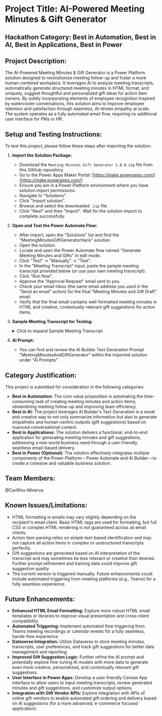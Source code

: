 # Project Title: AI-Powered Meeting Minutes & Gift Generator

## Hackathon Category: Best in Automation, Best in AI, Best in Applications, Best in Power

## Project Description:

The AI-Powered Meeting Minutes & Gift Generator is a Power Platform solution designed to revolutionize meeting follow-up and foster a more human-centered workplace. It leverages AI to analyze meeting transcripts, automatically generate structured meeting minutes in HTML format, and uniquely, suggest thoughtful and personalized gift ideas for action item owners.  By subtly incorporating elements of employee recognition inspired by watercooler conversations, this solution aims to improve employee retention and satisfaction through seamless, AI-driven empathy at scale. The system operates as a fully automated email flow, requiring no additional user interface for PMs or HR.

## Setup and Testing Instructions:

To test this project, please follow these steps after importing the solution:

1.  **Import the Solution Package:**
    *   Download the `Meeting Minutes Gift Generator 1.0.0.zip` file from this GitHub repository.
    *   Go to the Power Apps Maker Portal: [https://make.powerapps.com/](https://make.powerapps.com/)
    *   Ensure you are in a Power Platform environment where you have solution import permissions.
    *   Navigate to "Solutions".
    *   Click "Import solution".
    *   Browse and select the downloaded `.zip` file.
    *   Click "Next" and then "Import". Wait for the solution import to complete successfully.

2.  **Open and Test the Power Automate Flow:**
    *   After import, open the "Solutions" list and find the "MeetingMinutesGiftGeneratorHack" solution.
    *   Open the solution.
    *   Locate and open the Power Automate flow named "Generate Meeting Minutes and Gifts" in edit mode.
    *   Click "Test" -> "Manually" -> "Test".
    *   In the "Meeting Transcript" input, paste the sample meeting transcript provided below (or use your own meeting transcript).
    *   Click "Run flow".
    *   Approve the "Approval Request" email sent to you.
    *   Check your email inbox (the same email address you used in the "Send an email" action) for the final "Meeting Minutes and Gift Draft" email.
    *   Verify that the final email contains well-formatted meeting minutes in HTML and creative, contextually-relevant gift suggestions for action items.

3.  **Sample Meeting Transcript for Testing:**

    <details><summary>Click to expand Sample Meeting Transcript</summary>

    ```text
    Meeting: Project "Phoenix" - Sprint Planning - Deep Dive Edition!

    Attendees:  Maria (Project Manager),  David (Lead Developer),  Sophia (UX Designer),  Ethan (QA Tester)

    [Extended Watercooler Conversation - Start - Get Ready for Details!]

    Maria:  Good morning, team Phoenix!  Hope everyone had a fantastic weekend and is feeling energized for our sprint planning.  Let's kick things off with a little weekend recap – anyone do anything interesting? David, you’re up first!

    David:  Morning Maria, and team!  Interesting weekend?  Understatement!  So, remember I mentioned hiking last time? This weekend, I tackled the "Devil's Tooth Trail" – it’s a beast!  Seriously steep incline, rocky terrain, the whole nine yards.  Started Saturday morning, packed a ridiculous amount of water and protein bars.  The views from the summit were absolutely breathtaking – panoramic vista of the whole valley, you could see for miles.  Took some amazing photos, might even use one as my desktop background.  But… and here’s the kicker… about halfway down, I completely twisted my ankle.  OUCH!  Had to hobble the rest of the way, took me hours.  Ended up icing it all of Sunday, couldn’t walk properly until this morning.  So, beautiful hike, stunning views, epic fail on the descent.  Learned my lesson: hiking boots with better ankle support are now priority number one on my shopping list!  How about you, Sophia?  Less… physically traumatic, I hope?

    Sophia:  (Laughs) Oh David, you’re a trooper!  Sounds intense!  My weekend was… decidedly less strenuous.  I had a glorious, artsy, indoor weekend.  You know I’ve been getting into Japanese woodblock printing lately?  Well, I found this amazing online workshop with a master printmaker from Kyoto!  It was a two-day intensive, all virtual.  Spent Saturday and Sunday completely immersed in carving cherry wood blocks, mixing traditional pigments, and learning the Ukiyo-e techniques.  It's SO meticulous, every line has to be perfect.  My hands are a little sore from carving, but I created two prints that I’m actually really proud of – one of Mount Fuji at sunset, and another of stylized koi fish.  Might frame them for my apartment.  Completely different world from UX design, so creatively fulfilling.  Totally recharged my batteries.  Ethan, did you conquer any digital worlds this weekend?

    Ethan:  Sophia, woodblock printing sounds incredibly cool and…patient!  My weekend was pure digital mayhem, as predicted.  "Galactic Empires Online: Voidbringer Expansion" dropped Friday night.  And… let’s just say sleep was optional.  I joined a new guild – "The Quantum Crusaders" – they are hardcore.  We spent basically the entire weekend coordinating raids, strategizing fleet deployments, mining asteroids, and battling rival guilds for control of the Andromeda Galaxy (virtually, of course!).  Pulled two all-nighters, fueled by energy drinks and sheer willpower.  My apartment looks like a disaster zone of empty cans and snack wrappers, and I think my eyes are permanently square now, but… we conquered a whole new sector of space!  Top of the leaderboard, baby!  So, yeah, productive weekend in its own… unique way.  Maria, after all that adventure and digital domination, what did project management extraordinaire get up to?

    Maria:  (Chuckles)  Ethan, “digital mayhem” – I love it!  My weekend was… a bit more grounded in reality.  Remember I mentioned flatpack furniture last week?  Well, the saga continues.  This time, it was a bookshelf.  Seemed simple enough, right?  WRONG.  Instructions were cryptic hieroglyphics, Allen key stripped halfway through, and I’m pretty sure I installed one of the side panels upside down.  Spent hours wrestling with particleboard and tiny screws.  At one point, I considered just setting the whole thing on fire and ordering pre-assembled furniture online.  But… stubbornness prevailed.  After much cursing, sweat, and a near-existential crisis involving cam locks, I actually… assembled it!  It’s standing upright, miraculously.  A little wobbly, maybe, and slightly… asymmetrical, but it’s a bookshelf!  So, weekend achievement unlocked:  Barely Functional Bookshelf Construction.  Seriously considering hiring a professional furniture assembler for anything else that comes in a flatpack box in the future.  Okay team, enough about our weekends of hiking mishaps, artistic endeavors, digital conquests, and furniture failures!  Let’s actually get to the *real* project – Project "Phoenix" Sprint Planning.

    [Extended Watercooler Conversation - End / Sprint Planning - Start - Back to Business!]

    Maria:  Right, so, for Project "Phoenix," our sprint goal for this week remains focused on completing the user authentication module and finalizing the user profile setup.  David, given your… eventful hiking trip, are you still on track with the authentication module development update?  Need any… ankle-related accommodations? (winks)

    David:  (Chuckles) Ankle is… mostly functional for coding purposes, Maria.  Yes, authentication module is still progressing.  Error handling and security checks are underway.  Unit tests are next on the list.  Still aiming for QA readiness by Wednesday, even with the slightly hobbled developer.

    Sophia:  Excellent!  UX side is ready to support.  User profile designs and the style guide are finalized and polished.  I can share the style guide document with the development team first thing this morning to ensure everyone is aligned on the visual aspects.

    Ethan:  QA is gearing up as well. Test cases for user authentication and profile setup are nearing completion.  We’ll be ready to hit the ground running with testing as soon as David and Sophia give us the green light.  Will prioritize security and those pesky edge cases, as always.

    Maria:  Fantastic. Decisions: Sprint goal confirmed: User Authentication and User Profile Module.  Target QA readiness: Wednesday.

    Action Items:
    1. David: Finish error handling, security checks, and comprehensive unit tests for the Authentication Module. (Due: Wednesday)
    2. Sophia: Distribute the finalized User Profile Design Style Guide document to David and the development team. (Due: Today - Immediately after this meeting)
    3. Ethan: Complete, finalize, and share the detailed QA Test Cases document for User Authentication and User Profile Modules with the team. (Due: Tuesday Morning)
    4. Maria: Schedule a brief daily stand-up meeting for the rest of the week (starting tomorrow) to monitor sprint progress, identify and resolve any roadblocks promptly. (Due: Today - Calendar invites to be sent out by end of day)

    Maria:  Great plan, team.  Let's stay in close communication throughout the week.  Please update progress in our project channel daily.  Let’s collaborate effectively, support each other, and make this sprint another success for Project Phoenix!  Any final thoughts or questions before we adjourn?

    David:  Just need copious amounts of coffee and maybe a better chair for my ankle.  But code-wise, we’re good.

    Sophia:  Looking forward to seeing the authentication and profile modules come to life!

    Ethan:  Bring on the bugs!  QA team is ready to squash them all!

    Maria:  (Smiling)  That’s the spirit!  Alright team, meeting adjourned.  Go forth and conquer this sprint!

    Meeting Adjourned.
    ```
    </details>

4.  **AI Prompt:**
    *   You can find and review the AI Builder Text Generation Prompt "MeetingMinutesAndGiftGenerator" within the imported solution under "AI Prompts".

## Category Justification:

This project is submitted for consideration in the following categories:

*   **Best in Automation:** The core value proposition is automating the time-consuming task of creating meeting minutes and action items, streamlining meeting follow-up and improving team efficiency.
*   **Best in AI:**  The project leverages AI Builder's Text Generation in a novel and creative way to not only summarize information but also to generate empathetic and human-centric outputs (gift suggestions) based on nuanced conversational context.
*   **Best in Applications:**  The solution delivers a functional, end-to-end application for generating meeting minutes and gift suggestions, addressing a real-world business need through a user-friendly, seamless email-based delivery.
*   **Best in Power (Optional):** The solution effectively integrates multiple components of the Power Platform – Power Automate and AI Builder – to create a cohesive and valuable business solution.

## Team Members:
@CarlKho-Minerva

## Known Issues/Limitations:

*   HTML formatting in emails may vary slightly depending on the recipient's email client.  Basic HTML tags are used for formatting, but full CSS or complex HTML rendering is not guaranteed across all email clients.
*   Action item parsing relies on simple text-based identification and may not capture all action items in complex or unstructured transcripts perfectly.
*   Gift suggestions are generated based on AI interpretation of the transcript and may sometimes be less relevant or creative than desired. Further prompt refinement and training data could improve gift suggestion quality.
*   The current version is triggered manually.  Future enhancements could include automated triggering from meeting platforms (e.g., Teams) for a fully seamless experience.

## Future Enhancements:

*   **Enhanced HTML Email Formatting:** Explore more robust HTML email templates or libraries to improve visual presentation and cross-client compatibility.
*   **Automated Triggering:** Implement automated flow triggering from Teams meeting recordings or calendar events for a fully seamless, hands-free experience.
*   **Dataverse Integration:**  Utilize Dataverse to store meeting minutes, transcripts, user preferences, and track gift suggestions for better data management and reporting.
*   **Improved Gift Suggestion Logic:** Further refine the AI prompt and potentially explore fine-tuning AI models with more data to generate even more creative, personalized, and contextually relevant gift suggestions.
*   **User Interface in Power Apps:** Develop a user-friendly Canvas App interface to allow users to input meeting transcripts, review generated minutes and gift suggestions, and customize output options.
*   **Integration with Gift Vendor APIs:** Explore integration with APIs of online gift vendors to enable automated gift ordering and delivery based on AI suggestions (for a more advanced, e-commerce focused application).
